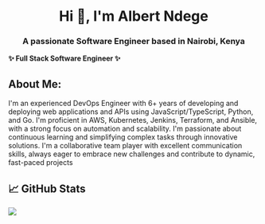 
<h1 align="center">Hi 👋, I'm Albert Ndege</h1>
<h3 align="center">A passionate Software Engineer based in Nairobi, Kenya</h3>

**✨ Full Stack Software Engineer ✨** 


 ## About Me:
I'm an experienced DevOps Engineer with 6+ years of developing and deploying web
applications and APIs using JavaScript/TypeScript, Python, and Go. I'm proficient in AWS,
Kubernetes, Jenkins, Terraform, and Ansible, with a strong focus on automation and
scalability. I'm passionate about continuous learning and simplifying complex tasks through
innovative solutions. I'm a collaborative team player with excellent communication skills,
always eager to embrace new challenges and contribute to dynamic, fast-paced projects
</div>



## 📈 GitHub Stats

<a href="https://github.com/a3ela/a3ela">
  <img align="center" src="https://github-readme-stats.vercel.app/api/top-langs/?username=a3ela&hide=java,html&theme=radical&layout=compact&langs_count=8&hide_border=true&bg_color=0D1117&text_color=FFFFFF&title_color=FF0000&icon_color=FF0000&border_color=FF0000&card_width=445"/>
</a>
<!--<a href="https://github.com/a3ela/a3ela">
  <img align="center" src="https://github-readme-stats.vercel.app/api?username=a3ela&show_icons=true&line_height=27&count_private=true&theme=radical&hide_border=true&bg_color=0D1117&text_color=FFFFFF&title_color=FF0000&icon_color=FF0000&border_color=FF0000"/>
</a>

<!---
a3ela/a3ela is a ✨ special ✨ repository because its `README.md` (this file) appears on your GitHub profile.
You can click the Preview link to take a look at your changes.
--->
